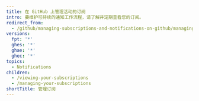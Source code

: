 ```yaml
---
title: 在 GitHub 上管理活动的订阅
intro: 要维护可持续的通知工作流程，请了解并定期查看您的订阅。
redirect_from:
  - /github/managing-subscriptions-and-notifications-on-github/managing-subscriptions-for-activity-on-github
versions:
  fpt: '*'
  ghes: '*'
  ghae: '*'
  ghec: '*'
topics:
  - Notifications
children:
  - /viewing-your-subscriptions
  - /managing-your-subscriptions
shortTitle: 管理订阅
---
```


